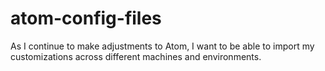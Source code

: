 # atom-config-files
As I continue to make adjustments to Atom, I want to be able to import my customizations across different machines and environments.
